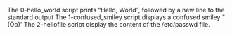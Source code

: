 The 0-hello_world script prints “Hello, World”, followed by a new line to the standard output
The 1-confused_smiley script displays a confused smiley "(Ôo)'
The 2-hellofile script display the content of the /etc/passwd file.
